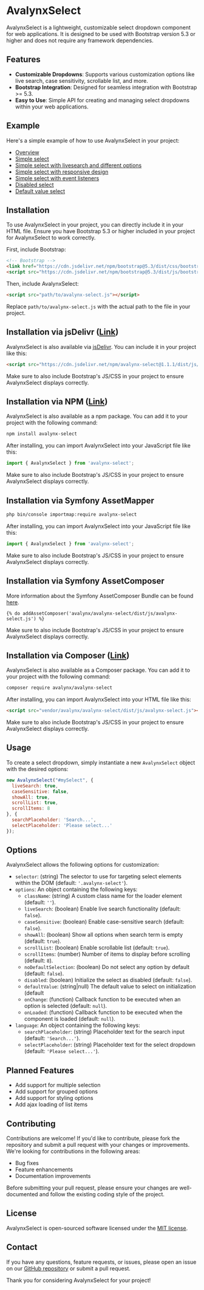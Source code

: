 # AvalynxSelect

AvalynxSelect is a lightweight, customizable select dropdown component for web applications. It is designed to be used with Bootstrap version 5.3 or higher and does not require any framework dependencies.

## Features

- **Customizable Dropdowns**: Supports various customization options like live search, case sensitivity, scrollable list, and more.
- **Bootstrap Integration**: Designed for seamless integration with Bootstrap >= 5.3.
- **Easy to Use**: Simple API for creating and managing select dropdowns within your web applications.

## Example

Here's a simple example of how to use AvalynxSelect in your project:

* [Overview](https://avalynx-select.jbs-newmedia.de/examples/index.html)
* [Simple select](https://avalynx-select.jbs-newmedia.de/examples/simple-select.html)
* [Simple select with livesearch and different options](https://avalynx-select.jbs-newmedia.de/examples/simple-select-livesearch.html)
* [Simple select with responsive design](https://avalynx-select.jbs-newmedia.de/examples/simple-select-responsive.html)
* [Simple select with event listeners](https://avalynx-select.jbs-newmedia.de/examples/simple-select-disabled.html)
* [Disabled select](https://avalynx-select.jbs-newmedia.de/examples/simple-select-disabled.html)
* [Default value select](https://avalynx-select.jbs-newmedia.de/examples/simple-select-default-value.html)

## Installation

To use AvalynxSelect in your project, you can directly include it in your HTML file. Ensure you have Bootstrap 5.3 or higher included in your project for AvalynxSelect to work correctly.

First, include Bootstrap:

```html
<!-- Bootstrap -->
<link href="https://cdn.jsdelivr.net/npm/bootstrap@5.3/dist/css/bootstrap.min.css" rel="stylesheet">
<script src="https://cdn.jsdelivr.net/npm/bootstrap@5.3/dist/js/bootstrap.bundle.min.js"></script>
```

Then, include AvalynxSelect:

```html
<script src="path/to/avalynx-select.js"></script>
```

Replace `path/to/avalynx-select.js` with the actual path to the file in your project.

## Installation via jsDelivr ([Link](https://cdn.jsdelivr.net/npm/avalynx-select/))

AvalynxSelect is also available via [jsDelivr](https://www.jsdelivr.com/). You can include it in your project like this:

```html
<script src="https://cdn.jsdelivr.net/npm/avalynx-select@1.1.1/dist/js/avalynx-select.js"></script>
```

Make sure to also include Bootstrap's JS/CSS in your project to ensure AvalynxSelect displays correctly.

## Installation via NPM ([Link](https://www.npmjs.com/package/avalynx-select))

AvalynxSelect is also available as a npm package. You can add it to your project with the following command:

```bash
npm install avalynx-select
```

After installing, you can import AvalynxSelect into your JavaScript file like this:

```javascript
import { AvalynxSelect } from 'avalynx-select';
```

Make sure to also include Bootstrap's JS/CSS in your project to ensure AvalynxSelect displays correctly.

## Installation via Symfony AssetMapper

```bash
php bin/console importmap:require avalynx-select
```

After installing, you can import AvalynxSelect into your JavaScript file like this:

```javascript
import { AvalynxSelect } from 'avalynx-select';
```

Make sure to also include Bootstrap's JS/CSS in your project to ensure AvalynxSelect displays correctly.

## Installation via Symfony AssetComposer

More information about the Symfony AssetComposer Bundle can be found [here](https://github.com/jbsnewmedia/asset-composer-bundle).

```twig
{% do addAssetComposer('avalynx/avalynx-select/dist/js/avalynx-select.js') %}
```

Make sure to also include Bootstrap's JS/CSS in your project to ensure AvalynxSelect displays correctly.

## Installation via Composer ([Link](https://packagist.org/packages/avalynx/avalynx-select))

AvalynxSelect is also available as a Composer package. You can add it to your project with the following command:

```bash
composer require avalynx/avalynx-select
```

After installing, you can import AvalynxSelect into your HTML file like this:

```html
<script src="vendor/avalynx/avalynx-select/dist/js/avalynx-select.js"></script>
``` 

Make sure to also include Bootstrap's JS/CSS in your project to ensure AvalynxSelect displays correctly.

## Usage

To create a select dropdown, simply instantiate a new `AvalynxSelect` object with the desired options:

```javascript
new AvalynxSelect("#mySelect", {
  liveSearch: true,
  caseSensitive: false,
  showAll: true,
  scrollList: true,
  scrollItems: 8
}, {
  searchPlaceholder: 'Search...',
  selectPlaceholder: 'Please select...'
});
```

## Options

AvalynxSelect allows the following options for customization:

- `selector`: (string) The selector to use for targeting select elements within the DOM (default: `'.avalynx-select'`).
- `options`: An object containing the following keys:
    - `className`: (string) A custom class name for the loader element (default: `''`).
    - `liveSearch`: (boolean) Enable live search functionality (default: `false`).
    - `caseSensitive`: (boolean) Enable case-sensitive search (default: `false`).
    - `showAll`: (boolean) Show all options when search term is empty (default: `true`).
    - `scrollList`: (boolean) Enable scrollable list (default: `true`).
    - `scrollItems`: (number) Number of items to display before scrolling (default: `8`).
    - `noDefaultSelection`: (boolean) Do not select any option by default (default: `false`).
    - `disabled`: (boolean) Initialize the select as disabled (default: `false`).
    - `defaultValue`: (string|null) The default value to select on initialization (default
    - `onChange`: (function) Callback function to be executed when an option is selected (default: `null`).
    - `onLoaded`: (function) Callback function to be executed when the component is loaded (default: `null`).
- `language`: An object containing the following keys:
    - `searchPlaceholder`: (string) Placeholder text for the search input (default: `'Search...'`).
    - `selectPlaceholder`: (string) Placeholder text for the select dropdown (default: `'Please select...'`).

## Planned Features
- Add support for multiple selection
- Add support for grouped options
- Add support for styling options
- Add ajax loading of list items

## Contributing

Contributions are welcome! If you'd like to contribute, please fork the repository and submit a pull request with your changes or improvements. We're looking for contributions in the following areas:

- Bug fixes
- Feature enhancements
- Documentation improvements

Before submitting your pull request, please ensure your changes are well-documented and follow the existing coding style of the project.

## License

AvalynxSelect is open-sourced software licensed under the [MIT license](LICENSE).

## Contact

If you have any questions, feature requests, or issues, please open an issue on our [GitHub repository](https://github.com/avalynx/avalynx-select/issues) or submit a pull request.

Thank you for considering AvalynxSelect for your project!
